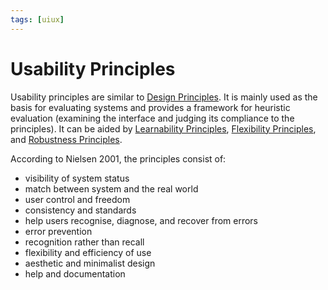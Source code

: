 ```yaml
---
tags: [uiux]
---
```


# Usability Principles

Usability principles are similar to [Design Principles](202304081725.md). It is
mainly used as the basis for evaluating systems and provides a framework for
heuristic evaluation (examining the interface and judging its compliance to the
principles). It can be aided by [Learnability Principles](202305142214.md),
[Flexibility Principles](202305142216.md), and [Robustness Principles](202305142217.md).

According to Nielsen 2001, the principles consist of:
- visibility of system status
- match between system and the real world
- user control and freedom
- consistency and standards
- help users recognise, diagnose, and recover from errors
- error prevention
- recognition rather than recall
- flexibility and efficiency of use
- aesthetic and minimalist design
- help and documentation

